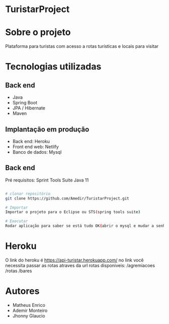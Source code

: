 # TuristarProject

# Sobre o projeto
Plataforma para turistas com acesso a rotas turísticas e locais para visitar 


# Tecnologias utilizadas
## Back end
- Java
- Spring Boot
- JPA / Hibernate
- Maven

## Implantação em produção
- Back end: Heroku
- Front end web: Netlify
- Banco de dados: Mysql

## Back end
Pré requisitos:
Sprint Tools Suite
Java 11

```bash

# clonar repositório
git clone https://github.com/Amedir/TuristarProject.git

# Importar
Importar o projeto para o Eclipse ou STS(spring tools suite)

# Executar
Rodar aplicação para saber se está tudo OK(abrir o mysql e mudar a senha no application properties)

```

# Heroku
O link do heroku é https://api-turistar.herokuapp.com/ 
no link você necessita passar as rotas atraves da url
rotas disponiveis: /agremiacoes /rotas /bares

# Autores
- Matheus Enrico 
- Ademir Monteiro
- Jhonny Glaucio



